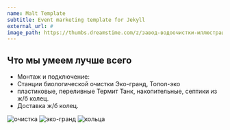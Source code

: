```yaml
---
name: Malt Template
subtitle: Event marketing template for Jekyll
external_url: #
image_path: https://thumbs.dreamstime.com/z/завод-водоочистки-иллюстрация-вектора-плоская-134087327.jpg
---
```


## Что мы умеем лучше всего

* Монтаж и подключение:
* Станции биологической очистки Эко-гранд, Топол-эко
* пластиковые, переливные Термит Танк, накопительные, септики из ж/б колец.
* Доставка ж/б колец.

![очистка](https://thumbs.dreamstime.com/z/завод-водоочистки-иллюстрация-вектора-плоская-134087327.jpg)
![эко-гранд](https://septik.market/wp-content/uploads/2019/05/DSCN0037.jpg)
![кольца](http://abvseptik.ru/wp-content/uploads/2016/01/5465476487689.jpg)